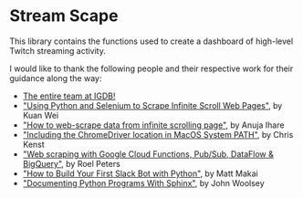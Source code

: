 # Stream Scape

This library contains the functions used to create a dashboard of high-level Twitch streaming activity.

I would like to thank the following people and their respective work for their guidance along the way:

- [The entire team at IGDB!](https://www.igdb.com/api)
- ["Using Python and Selenium to Scrape Infinite Scroll Web Pages"](https://medium.com/analytics-vidhya/using-python-and-selenium-to-scrape-infinite-scroll-web-pages-825d12c24ec7), by Kuan Wei
- ["How to web-scrape data from infinite scrolling page"](https://medium.com/analytics-vidhya/how-to-web-scrape-data-from-infinite-scrolling-page-da02b3bd04dc), by Anuja Ihare
- ["Including the ChromeDriver location in MacOS System PATH"](https://www.kenst.com/2015/03/including-the-chromedriver-location-in-macos-system-path/), by Chris Kenst
- ["Web scraping with Google Cloud Functions, Pub/Sub, DataFlow & BigQuery"](https://www.roelpeters.be/web-scraping-with-google-cloud-functions-pub-sub-dataflow-bigquery/), by Roel Peters
- ["How to Build Your First Slack Bot with Python"](https://www.fullstackpython.com/blog/build-first-slack-bot-python.html), by Matt Makai
- ["Documenting Python Programs With Sphinx"](https://www.woolseyworkshop.com/2020/07/17/documenting-python-programs-with-sphinx/), by John Woolsey

